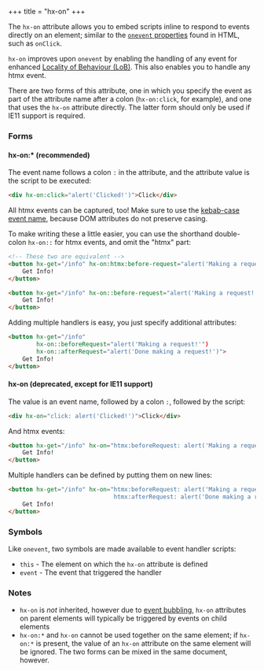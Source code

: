 +++
title = "hx-on"
+++

The `hx-on` attribute allows you to embed scripts inline to respond to events directly on an element; similar to the [`onevent` properties](https://developer.mozilla.org/en-US/docs/Web/Events/Event_handlers#using_onevent_properties) found in HTML, such as `onClick`.

`hx-on` improves upon `onevent` by enabling the handling of any event for enhanced [Locality of Behaviour (LoB)](/essays/locality-of-behaviour/). This also enables you to handle any htmx event.

There are two forms of this attribute, one in which you specify the event as part of the attribute name
after a colon (`hx-on:click`, for example), and one that uses the `hx-on` attribute directly. The
latter form should only be used if IE11 support is required.

### Forms
#### hx-on:* (recommended)
The event name follows a colon `:` in the attribute, and the attribute value is the script to be executed:

```html
<div hx-on:click="alert('Clicked!')">Click</div>
```

All htmx events can be captured, too! Make sure to use the [kebab-case event name](@/docs.md#events),
because DOM attributes do not preserve casing.

To make writing these a little easier, you can use the shorthand double-colon `hx-on::` for htmx
events, and omit the "htmx" part:

```html
<!-- These two are equivalent -->
<button hx-get="/info" hx-on:htmx:before-request="alert('Making a request!')">
    Get Info!
</button>

<button hx-get="/info" hx-on::before-request="alert('Making a request!')">
    Get Info!
</button>

```

Adding multiple handlers is easy, you just specify additional attributes:
```html
<button hx-get="/info"
        hx-on::beforeRequest="alert('Making a request!'")
        hx-on::afterRequest="alert('Done making a request!')">
    Get Info!
</button>
```


#### hx-on (deprecated, except for IE11 support)
The value is an event name, followed by a colon `:`, followed by the script:

```html
<div hx-on="click: alert('Clicked!')">Click</div>
```

And htmx events:

```html
<button hx-get="/info" hx-on="htmx:beforeRequest: alert('Making a request!')">
    Get Info!
</button>
```

Multiple handlers can be defined by putting them on new lines:
```html
<button hx-get="/info" hx-on="htmx:beforeRequest: alert('Making a request!')
                              htmx:afterRequest: alert('Done making a request!')">
    Get Info!
</button>
```


### Symbols

Like `onevent`, two symbols are made available to event handler scripts:

* `this` - The element on which the `hx-on` attribute is defined
* `event` - The event that triggered the handler

### Notes

* `hx-on` is _not_ inherited, however due to
  [event bubbling](https://developer.mozilla.org/en-US/docs/Learn/JavaScript/Building_blocks/Events#event_bubbling_and_capture),
  `hx-on` attributes on parent elements will typically be triggered by events on child elements
* `hx-on:*` and `hx-on` cannot be used together on the same element; if `hx-on:*` is present, the value of an `hx-on` attribute
   on the same element will be ignored. The two forms can be mixed in the same document, however.
